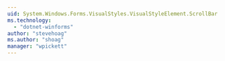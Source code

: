 ```yaml
---
uid: System.Windows.Forms.VisualStyles.VisualStyleElement.ScrollBar
ms.technology: 
  - "dotnet-winforms"
author: "stevehoag"
ms.author: "shoag"
manager: "wpickett"
---
```

